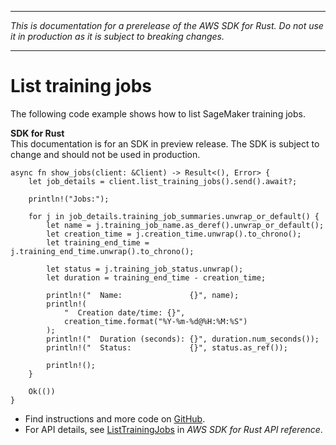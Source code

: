 --------

 *This is documentation for a prerelease of the AWS SDK for Rust\. Do not use it in production as it is subject to breaking changes\.* 

--------

# List training jobs<a name="sagemaker_ListTrainingJobs_rust_topic"></a>

The following code example shows how to list SageMaker training jobs\.

**SDK for Rust**  
This documentation is for an SDK in preview release\. The SDK is subject to change and should not be used in production\.
  

```
async fn show_jobs(client: &Client) -> Result<(), Error> {
    let job_details = client.list_training_jobs().send().await?;

    println!("Jobs:");

    for j in job_details.training_job_summaries.unwrap_or_default() {
        let name = j.training_job_name.as_deref().unwrap_or_default();
        let creation_time = j.creation_time.unwrap().to_chrono();
        let training_end_time = j.training_end_time.unwrap().to_chrono();

        let status = j.training_job_status.unwrap();
        let duration = training_end_time - creation_time;

        println!("  Name:               {}", name);
        println!(
            "  Creation date/time: {}",
            creation_time.format("%Y-%m-%d@%H:%M:%S")
        );
        println!("  Duration (seconds): {}", duration.num_seconds());
        println!("  Status:             {}", status.as_ref());

        println!();
    }

    Ok(())
}
```
+  Find instructions and more code on [GitHub](https://github.com/awsdocs/aws-doc-sdk-examples/tree/main/.rust_alpha/sagemaker#code-examples)\. 
+  For API details, see [ListTrainingJobs](https://awslabs.github.io/aws-sdk-rust/) in *AWS SDK for Rust API reference*\. 